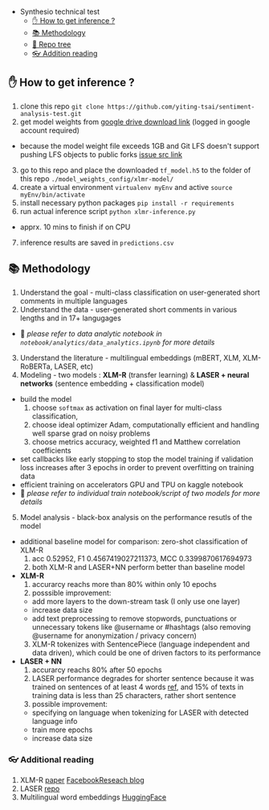 - Synthesio technical test
  - [✋ How to get inference ?](#user-content--how-to-get-inference)
  - [📚 Methodology](#user-content--methodology)
  - [🌳 Repo tree](#user-content--repo-tree)
  - [👓 Addition reading](#user-content--additional-reading)


## ✋ How to get inference ?
1. clone this repo `git clone https://github.com/yiting-tsai/sentiment-analysis-test.git`
2. get model weights from [google drive download link](https://drive.google.com/file/d/1zlsLILAYa_nekjEQ0VqstZ_2nX2iOqTI/view?usp=sharing) (logged in google account required)
  * because the model weight file exceeds 1GB and Git LFS doesn't support pushing LFS objects to public forks [issue src link](https://github.com/git-lfs/git-lfs/issues/1906#issuecomment-276602035)
3. go to this repo and place the downloaded `tf_model.h5` to the folder of this repo `./model_weights_config/xlmr-model/`
4. create a virtual environment `virtualenv myEnv` and active `source myEnv/bin/activate`
5. install necessary python packages `pip install -r requirements`
6. run actual inference script `python xlmr-inference.py`
  * apprx. 10 mins to finish if on CPU
7. inference results are saved in `predictions.csv`


## 📚 Methodology
1. Understand the goal - multi-class classification on user-generated short comments in multiple languages
2. Understand the data - user-generated short comments in various lengths and in 17+ langugages
  - 👐 *please refer to data analytic notebook in `notebook/analytics/data_analytics.ipynb` for more details*
3. Understand the literature - multilingual embeddings (mBERT, XLM, XLM-RoBERTa, LASER, etc)
4. Modeling - two models : **XLM-R** (transfer learning) & **LASER + neural networks** (sentence embedding + classification model)
  - build the model 
    1. choose `softmax` as activation on final layer for multi-class classification, 
    2. choose ideal optimizer Adam, computationally efficient and handling well sparse grad on noisy problems
    3. choose metrics accuracy, weighted f1 and Matthew correlation coefficients
  - set callbacks like early stopping to stop the model training if validation loss increases after 3 epochs in order to prevent overfitting on training data
  - efficient training on accelerators GPU and TPU on kaggle notebook
  - 👐 *please refer to individual train notebook/script of two models for more details*
5. Model analysis - black-box analysis on the performance resutls of the model
  - additional baseline model for comparison: zero-shot classification of XLM-R
    1. acc 0.52952, F1 0.4567419027211373, MCC 0.3399870617694973
    2. both XLM-R and LASER+NN perform better than baseline model
  - **XLM-R**
    1. accurarcy reachs more than 80% within only 10 epochs
    2. posssible improvement:
      - add more layers to the down-stream task (I only use one layer)
      - increase data size
      - add text preprocessing to remove stopwords, punctuations or unnecessary tokens like @username or #hashtags (also removing @username for anonymization / privacy concern)
    3. XLM-R tokenizes with SentencePiece (language independent and data driven), which could be one of driven factors to its performance 
  - **LASER + NN**
    1. accurarcy reachs 80% after 50 epochs
    2. LASER performance degrades for shorter sentence because it was trained on sentences of at least 4 words [ref](https://github.com/facebookresearch/LASER/issues/44), and 15% of texts in training data is less than 25 characters, rather short sentence
    3. possible improvement:
      - specifying on language when tokenizing for LASER with detected language info
      - train more epochs
      - increase data size

### 👓 Additional reading
1. XLM-R [paper](https://arxiv.org/abs/1911.02116) [FacebookReseach blog](https://ai.facebook.com/blog/-xlm-r-state-of-the-art-cross-lingual-understanding-through-self-supervision/)
2. LASER [repo](https://github.com/facebookresearch/LASER)
3. Multilingual word embeddings [HuggingFace](https://huggingface.co/docs/transformers/multilingual)
